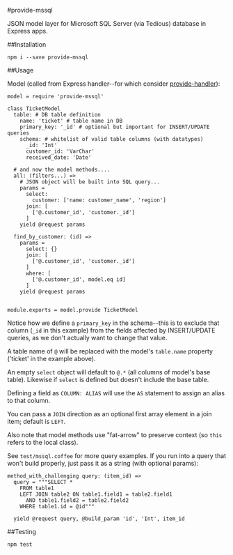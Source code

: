 #provide-mssql

JSON model layer for Microsoft SQL Server (via Tedious) database in Express
apps.

##Installation

`npm i --save provide-mssql`

##Usage

Model (called from Express handler--for which consider [provide-handler](https://www.npmjs.com/package/provide-handler)):
```
model = require 'provide-mssql'

class TicketModel
  table: # DB table definition
    name: 'ticket' # table name in DB
    primary_key: '_id' # optional but important for INSERT/UPDATE queries
    schema: # whitelist of valid table columns (with datatypes)
      _id: 'Int'
      customer_id: 'VarChar'
      received_date: 'Date'

  # and now the model methods....
  all: (filters...) =>
    # JSON object will be built into SQL query...
    params =
      select:
        customer: ['name: customer_name', 'region']
      join: [
        ['@.customer_id', 'customer._id']
      ]
    yield @request params

  find_by_customer: (id) =>
    params =
      select: {}
      join: [
        ['@.customer_id', 'customer._id']
      ]
      where: [
        ['@.customer_id', model.eq id]
      ]
    yield @request params


module.exports = model.provide TicketModel
```

Notice how we define a `primary_key` in the schema--this is to exclude that
column (`_id` in this example) from the fields affected by INSERT/UPDATE
queries, as we don't actually want to change that value.

A table name of `@` will be replaced with the model's `table.name` property
('ticket' in the example above).

An empty `select` object will default to `@.*` (all columns of model's base
table). Likewise if `select` is defined but doesn't include the base table.

Defining a field as `COLUMN: ALIAS` will use the `AS` statement to assign an
alias to that column.

You can pass a `JOIN` direction as an optional first array element in a join
item; default is `LEFT`.

Also note that model methods use "fat-arrow" to preserve context (so `this`
refers to the local class).

See `test/mssql.coffee` for more query examples. If you run into a query that
won't build properly, just pass it as a string (with optional params):

```
method_with_challenging query: (item_id) =>
  query = """SELECT *
    FROM table1
    LEFT JOIN table2 ON table1.field1 = table2.field1
      AND table1.field2 = table2.field2
    WHERE table1.id = @id"""

  yield @request query, @build_param 'id', 'Int', item_id
```

##Testing

`npm test`
